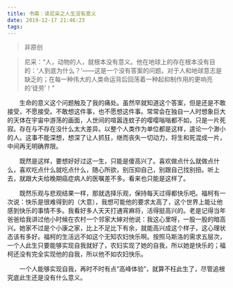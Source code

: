 ```yaml
---
title: 书斋：读尼采之人生没有意义
date: 2019-12-17 21:46:23
tags:
---
```


> 非原创

> 尼采：“人，动物的人，就根本没有意义。他在地球上的存在根本没有目的：‘人到底为什么？’——这是一个没有答案的问题。对于人和地球意志是缺乏的；在每一种伟大的人类命运背后回荡着一种起抑制作用的更响亮的‘徒劳’！”

　　生命的意义这个问题触及了我的痛处。虽然早就知道这个答案，但是还是不敢接受，不愿接受。不敢想这件事，也不愿想这件事。常常会在独自一人时想象巨大的天体在宇宙中游荡的画面，人世间的喧嚣连蚊子的嘤嘤嗡嗡都不如，只是一片死寂。存在与不存在没什么太大差异。以整个人类作为单位都是这样，遑论一个渺小的人。这事不能深想，想深了让人抓狂，继而丧失一切动力，将生和死混成一片，中间再无明确界限。

　　既然是这样，要想好好过这一生，只能是傻高兴了。喜欢做点什么就做点什么，喜欢吃点什么就吃点什么，随心所欲，别压抑自己，别跟自己找别扭。听上去，就跟大夫给晚期癌症病人的医嘱差不多。看来也只能是这样了。

　　既然乐观与悲观结果一样，那就选择乐观，保持每天过得都快乐吧。福柯有一次说：快乐是很难得到的（大意），我想可能他的要求太高了，这个世界上能让他感到快乐的事情不多。我看好多人天天打通宵麻将，活得挺高兴的。老是记得当年爸爸给我讲过他小时候在农村一个邻家大婶对他说：我这心里呀，一股一股的暗高兴。她家不过是个小康之家，比上不足比下有余，就能高兴成这个样子，这心理状态该有多好。福柯的生活远不如这个无知农妇快乐啊。按照马斯洛的需求五层次，一个人此生只要能够实现自我就好了，农妇实现了她的自我，所以她是快乐的；福柯还没有完全实现他的自我，所以他不如农妇快乐。

　　一个人能够实现自我，再时不时有点“高峰体验”，就算不枉此生了，尽管追根究底此生还是没有什么意义。
